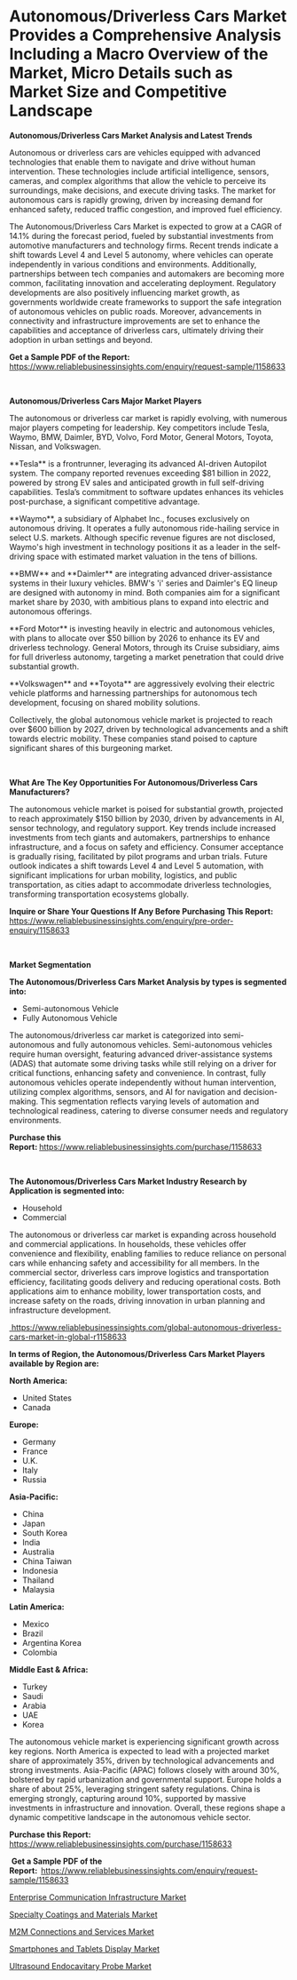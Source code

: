 <p><h1>Autonomous/Driverless Cars Market Provides a Comprehensive Analysis Including a Macro Overview of the Market, Micro Details such as Market Size and Competitive Landscape</h1></p><p><strong>Autonomous/Driverless Cars Market Analysis and Latest Trends</strong></p>
<p><p>Autonomous or driverless cars are vehicles equipped with advanced technologies that enable them to navigate and drive without human intervention. These technologies include artificial intelligence, sensors, cameras, and complex algorithms that allow the vehicle to perceive its surroundings, make decisions, and execute driving tasks. The market for autonomous cars is rapidly growing, driven by increasing demand for enhanced safety, reduced traffic congestion, and improved fuel efficiency. </p><p>The Autonomous/Driverless Cars Market is expected to grow at a CAGR of 14.1% during the forecast period, fueled by substantial investments from automotive manufacturers and technology firms. Recent trends indicate a shift towards Level 4 and Level 5 autonomy, where vehicles can operate independently in various conditions and environments. Additionally, partnerships between tech companies and automakers are becoming more common, facilitating innovation and accelerating deployment. Regulatory developments are also positively influencing market growth, as governments worldwide create frameworks to support the safe integration of autonomous vehicles on public roads. Moreover, advancements in connectivity and infrastructure improvements are set to enhance the capabilities and acceptance of driverless cars, ultimately driving their adoption in urban settings and beyond.</p></p>
<p><strong>Get a Sample PDF of the Report:&nbsp;</strong> <a href="https://www.reliablebusinessinsights.com/enquiry/request-sample/1158633?utm_campaign=57&utm_medium=2&utm_source=Github&utm_content=ia&utm_term=11102024&utm_id=autonomousdriverless-cars">https://www.reliablebusinessinsights.com/enquiry/request-sample/1158633</a></p>
<p>&nbsp;</p>
<p><strong>Autonomous/Driverless Cars Major Market Players</strong></p>
<p><p>The autonomous or driverless car market is rapidly evolving, with numerous major players competing for leadership. Key competitors include Tesla, Waymo, BMW, Daimler, BYD, Volvo, Ford Motor, General Motors, Toyota, Nissan, and Volkswagen.</p><p>**Tesla** is a frontrunner, leveraging its advanced AI-driven Autopilot system. The company reported revenues exceeding $81 billion in 2022, powered by strong EV sales and anticipated growth in full self-driving capabilities. Tesla’s commitment to software updates enhances its vehicles post-purchase, a significant competitive advantage.</p><p>**Waymo**, a subsidiary of Alphabet Inc., focuses exclusively on autonomous driving. It operates a fully autonomous ride-hailing service in select U.S. markets. Although specific revenue figures are not disclosed, Waymo's high investment in technology positions it as a leader in the self-driving space with estimated market valuation in the tens of billions.</p><p>**BMW** and **Daimler** are integrating advanced driver-assistance systems in their luxury vehicles. BMW's 'i' series and Daimler's EQ lineup are designed with autonomy in mind. Both companies aim for a significant market share by 2030, with ambitious plans to expand into electric and autonomous offerings.</p><p>**Ford Motor** is investing heavily in electric and autonomous vehicles, with plans to allocate over $50 billion by 2026 to enhance its EV and driverless technology. General Motors, through its Cruise subsidiary, aims for full driverless autonomy, targeting a market penetration that could drive substantial growth.</p><p>**Volkswagen** and **Toyota** are aggressively evolving their electric vehicle platforms and harnessing partnerships for autonomous tech development, focusing on shared mobility solutions. </p><p>Collectively, the global autonomous vehicle market is projected to reach over $600 billion by 2027, driven by technological advancements and a shift towards electric mobility. These companies stand poised to capture significant shares of this burgeoning market.</p></p>
<p>&nbsp;</p>
<p><strong>What Are The Key Opportunities For Autonomous/Driverless Cars Manufacturers?</strong></p>
<p><p>The autonomous vehicle market is poised for substantial growth, projected to reach approximately $150 billion by 2030, driven by advancements in AI, sensor technology, and regulatory support. Key trends include increased investments from tech giants and automakers, partnerships to enhance infrastructure, and a focus on safety and efficiency. Consumer acceptance is gradually rising, facilitated by pilot programs and urban trials. Future outlook indicates a shift towards Level 4 and Level 5 automation, with significant implications for urban mobility, logistics, and public transportation, as cities adapt to accommodate driverless technologies, transforming transportation ecosystems globally.</p></p>
<p><strong>Inquire or Share Your Questions If Any Before Purchasing This Report:</strong> <a href="https://www.reliablebusinessinsights.com/enquiry/pre-order-enquiry/1158633?utm_campaign=57&utm_medium=2&utm_source=Github&utm_content=ia&utm_term=11102024&utm_id=autonomousdriverless-cars">https://www.reliablebusinessinsights.com/enquiry/pre-order-enquiry/1158633</a></p>
<p>&nbsp;</p>
<p><strong>Market Segmentation</strong></p>
<p><strong>The Autonomous/Driverless Cars Market Analysis by types is segmented into:</strong></p>
<p><ul><li>Semi-autonomous Vehicle</li><li>Fully Autonomous Vehicle</li></ul></p>
<p><p>The autonomous/driverless car market is categorized into semi-autonomous and fully autonomous vehicles. Semi-autonomous vehicles require human oversight, featuring advanced driver-assistance systems (ADAS) that automate some driving tasks while still relying on a driver for critical functions, enhancing safety and convenience. In contrast, fully autonomous vehicles operate independently without human intervention, utilizing complex algorithms, sensors, and AI for navigation and decision-making. This segmentation reflects varying levels of automation and technological readiness, catering to diverse consumer needs and regulatory environments.</p></p>
<p><strong>Purchase this Report:&nbsp;</strong><a href="https://www.reliablebusinessinsights.com/purchase/1158633?utm_campaign=57&utm_medium=2&utm_source=Github&utm_content=ia&utm_term=11102024&utm_id=autonomousdriverless-cars">https://www.reliablebusinessinsights.com/purchase/1158633</a></p>
<p>&nbsp;</p>
<p><strong>The Autonomous/Driverless Cars Market Industry Research by Application is segmented into:</strong></p>
<p><ul><li>Household</li><li>Commercial</li></ul></p>
<p><p>The autonomous or driverless car market is expanding across household and commercial applications. In households, these vehicles offer convenience and flexibility, enabling families to reduce reliance on personal cars while enhancing safety and accessibility for all members. In the commercial sector, driverless cars improve logistics and transportation efficiency, facilitating goods delivery and reducing operational costs. Both applications aim to enhance mobility, lower transportation costs, and increase safety on the roads, driving innovation in urban planning and infrastructure development.</p></p>
<p><a href="https://www.reliablebusinessinsights.com/global-autonomous-driverless-cars-market-in-global-r1158633?utm_campaign=57&utm_medium=2&utm_source=Github&utm_content=ia&utm_term=11102024&utm_id=autonomousdriverless-cars">&nbsp;https://www.reliablebusinessinsights.com/global-autonomous-driverless-cars-market-in-global-r1158633</a></p>
<p><strong>In terms of Region, the Autonomous/Driverless Cars Market Players available by Region are:</strong></p>
<p>
    <p> <strong> North America: </strong>
        <ul>
            <li>United States</li>
            <li>Canada</li>
        </ul>
        </p> 
    <p> <strong> Europe: </strong>
        <ul>
            <li>Germany</li>
            <li>France</li>
            <li>U.K.</li>
            <li>Italy</li>
            <li>Russia</li>
        </ul>
        </p> 
    <p> <strong> Asia-Pacific: </strong>
        <ul>
            <li>China</li>
            <li>Japan</li>
            <li>South Korea</li>
            <li>India</li>
            <li>Australia</li>
            <li>China Taiwan</li>
            <li>Indonesia</li>
            <li>Thailand</li>
            <li>Malaysia</li>
        </ul>
        </p> 
    <p> <strong> Latin America: </strong>
        <ul>
            <li>Mexico</li>
            <li>Brazil</li>
            <li>Argentina Korea</li>
            <li>Colombia</li>
        </ul>
        </p> 
    <p> <strong> Middle East & Africa: </strong>
        <ul>
            <li>Turkey</li>
            <li>Saudi</li>
            <li>Arabia</li>
            <li>UAE</li>
            <li>Korea</li>
        </ul>
    </p>
    </p>
<p><p>The autonomous vehicle market is experiencing significant growth across key regions. North America is expected to lead with a projected market share of approximately 35%, driven by technological advancements and strong investments. Asia-Pacific (APAC) follows closely with around 30%, bolstered by rapid urbanization and governmental support. Europe holds a share of about 25%, leveraging stringent safety regulations. China is emerging strongly, capturing around 10%, supported by massive investments in infrastructure and innovation. Overall, these regions shape a dynamic competitive landscape in the autonomous vehicle sector.</p></p>
<p><strong>Purchase this Report: </strong><a href="https://www.reliablebusinessinsights.com/purchase/1158633?utm_campaign=57&utm_medium=2&utm_source=Github&utm_content=ia&utm_term=11102024&utm_id=autonomousdriverless-cars">https://www.reliablebusinessinsights.com/purchase/1158633</a></p>
<p>&nbsp;<strong>Get a Sample PDF of the Report:&nbsp;&nbsp;</strong><a href="https://www.reliablebusinessinsights.com/enquiry/request-sample/1158633?utm_campaign=57&utm_medium=2&utm_source=Github&utm_content=ia&utm_term=11102024&utm_id=autonomousdriverless-cars">https://www.reliablebusinessinsights.com/enquiry/request-sample/1158633</a></p>
<p><strong></strong></p>
<p><p><a href="https://issuu.com/reportprime-2/docs/enterprise-communication-infrastruc_d7c2ecba3f0e23?utm_campaign=57&utm_medium=2&utm_source=Github&utm_content=ia&utm_term=11102024&utm_id=autonomousdriverless-cars">Enterprise Communication Infrastructure Market</a></p><p><a href="https://www.linkedin.com/pulse/specialty-coatings-materials-market-research-report-forecast-iflif?utm_campaign=57&utm_medium=2&utm_source=Github&utm_content=ia&utm_term=11102024&utm_id=autonomousdriverless-cars">Specialty Coatings and Materials Market</a></p><p><a href="https://issuu.com/reportprime-2/docs/m2m-connections-and-services-market_936e2970887783?utm_campaign=57&utm_medium=2&utm_source=Github&utm_content=ia&utm_term=11102024&utm_id=autonomousdriverless-cars">M2M Connections and Services Market</a></p><p><a href="https://www.linkedin.com/pulse/smartphones-tablets-display-market-forecast-global-trends-dznee?utm_campaign=57&utm_medium=2&utm_source=Github&utm_content=ia&utm_term=11102024&utm_id=autonomousdriverless-cars">Smartphones and Tablets Display Market</a></p><p><a href="https://www.linkedin.com/pulse/ultrasound-endocavitary-probe-market-share-size-trends-hdahe?utm_campaign=57&utm_medium=2&utm_source=Github&utm_content=ia&utm_term=11102024&utm_id=autonomousdriverless-cars">Ultrasound Endocavitary Probe Market</a></p></p>